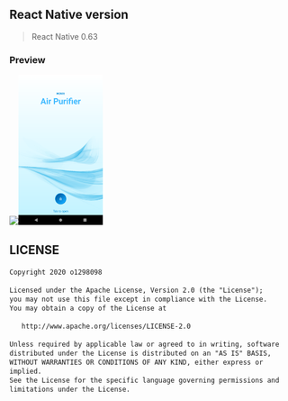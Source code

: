 ## React Native version

> React Native 0.63

### Preview
<img src="./demo/home.png" width="150"><img src="./demo/android.png" width="150">

## LICENSE

    Copyright 2020 o1298098

    Licensed under the Apache License, Version 2.0 (the "License");
    you may not use this file except in compliance with the License.
    You may obtain a copy of the License at

       http://www.apache.org/licenses/LICENSE-2.0

    Unless required by applicable law or agreed to in writing, software
    distributed under the License is distributed on an "AS IS" BASIS,
    WITHOUT WARRANTIES OR CONDITIONS OF ANY KIND, either express or implied.
    See the License for the specific language governing permissions and
    limitations under the License.
